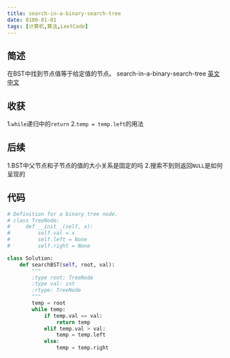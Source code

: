 ```yaml
---
title: search-in-a-binary-search-tree
date: 8100-01-01
tags: [计算机,算法,LeetCode]
---
```

## 简述
在BST中找到节点值等于给定值的节点。
search-in-a-binary-search-tree [英文](https://leetcode.com/problems/search-in-a-binary-search-tree/) [中文](https://leetcode-cn.com/problems/search-in-a-binary-search-tree/)
## 收获
1.`while`递归中的`return`
2.`temp = temp.left`的用法
## 后续
1.BST中父节点和子节点的值的大小关系是固定的吗
2.搜索不到则返回`NULL`是如何呈现的
<!-- more -->

## 代码
```py
# Definition for a binary tree node.
# class TreeNode:
#     def __init__(self, x):
#         self.val = x
#         self.left = None
#         self.right = None

class Solution:
    def searchBST(self, root, val):
        """
        :type root: TreeNode
        :type val: int
        :rtype: TreeNode
        """
        temp = root
        while temp:
            if temp.val == val:
                return temp
            elif temp.val > val:
                temp = temp.left
            else:
                temp = temp.right
```
